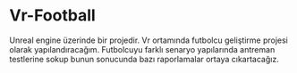 # Vr-Football
Unreal engine üzerinde bir projedir. Vr ortamında futbolcu geliştirme projesi olarak yapılandıracağım. Futbolcuyu farklı senaryo yapılarında antreman testlerine sokup bunun sonucunda bazı raporlamalar ortaya cıkartacağız.
